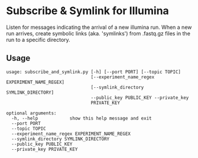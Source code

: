 # Subscribe & Symlink for Illumina
Listen for messages indicating the arrival of a new illumina run. When a new run arrives, create
symbolic links (aka. 'symlinks') from .fastq.gz files in the run to a specific directory.

## Usage
```
usage: subscribe_and_symlink.py [-h] [--port PORT] [--topic TOPIC]
                                [--experiment_name_regex EXPERIMENT_NAME_REGEX]
                                [--symlink_directory SYMLINK_DIRECTORY]
                                --public_key PUBLIC_KEY --private_key
                                PRIVATE_KEY

optional arguments:
  -h, --help            show this help message and exit
  --port PORT
  --topic TOPIC
  --experiment_name_regex EXPERIMENT_NAME_REGEX
  --symlink_directory SYMLINK_DIRECTORY
  --public_key PUBLIC_KEY
  --private_key PRIVATE_KEY
```